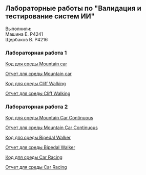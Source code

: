 ## Лабораторные работы по "Валидация и тестирование систем ИИ"

Выполнили: <br>
Машина Е. P4241 <br>
Щербаков В. P4216

### Лабораторная работа 1
[Код для среды Mountain car](./Lab1/mountain-car/RL_%E2%84%961.ipynb)

[Отчет для среды Mountain car](./Lab1/mountain-car/README.md)

[Код для среды Cliff Walking](./Lab1/cliff-walking/RL1_CliffWalking.ipynb)

[Отчет для среды Cliff Walking](./Lab1/cliff-walking/README.md)

### Лабораторная работа 2
[Код для среды Mountain Car Continuous](./Lab2/mountain-car-continuous/RL_%E2%84%962.ipynb)

[Отчет для среды Mountain Car Continuous](./Lab2/mountain-car-continuous/README.md)

[Код для среды Bipedal Walker](./Lab2/bipedal-walker/RL2_BipedalWalker.ipynb)

[Отчет для среды Bipedal Walker](./Lab2/bipedal-walker/README.md)

[Код для среды Car Racing](./Lab2/car-racing/RL2_CarRacing.ipynb)

[Отчет для среды Car Racing](./Lab2/car-racing/README.md)

